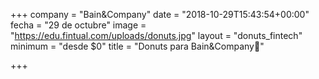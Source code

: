 +++
company = "Bain&Company"
date = "2018-10-29T15:43:54+00:00"
fecha = "29 de octubre"
image = "https://edu.fintual.com/uploads/donuts.jpg"
layout = "donuts_fintech"
minimum = "desde $0"
title = "Donuts para Bain&Company🍩"

+++
